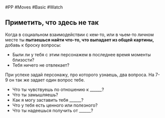 #PP #Moves #Basic #Watch 

## Приметить, что здесь не так

Когда в социальном взаимодействии с кем-то, или в чьем-то личном месте ты **пытаешься найти что-то, что выпадает из общей картины,** добавь к броску вопросы:
- Были ли у тебя с этим персонажем в последнее время моменты близости?
- Тебя ничего не отвлекает?

При успехе задай персонажу, про которого узнаешь, два вопроса.
На 7-9 он так же задает один вопрос тебе.
- Что ты чувствуешь по отношению к \_\_\_\_\_\_?
- Что ты замышляешь?
- Как я могу заставить тебя \_\_\_\_\_\_?
- Что у тебя есть ценного или полезного?
- Что ты надеешься получить от \_\_\_\_\_\_?
